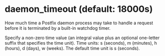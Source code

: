 # daemon_timeout (default: 18000s)
 How much time a Postfix daemon process may take to handle a
request before it is terminated by a built-in watchdog timer. 


 Specify a non-zero time value (an integral value plus an optional
one-letter suffix that specifies the time unit). Time units: s
(seconds), m (minutes), h (hours), d (days), w (weeks).
The default time unit is s (seconds). 


